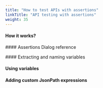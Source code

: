 ```yaml
---
title: "How to test APIs with assertions"
linkTitle: "API testing with assertions"
weight: 35
---
```


#### How it works?

#### Assertions Dialog reference

#### Extracting and naming variables

#### Using variables 

#### Adding custom JsonPath expressions
